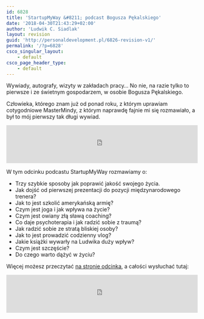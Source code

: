 ```yaml
---
id: 6828
title: 'StartupMyWay &#8211; podcast Bogusza Pękalskiego'
date: '2018-04-30T21:43:29+02:00'
author: 'Ludwik C. Siadlak'
layout: revision
guid: 'http://personaldevelopment.pl/6826-revision-v1/'
permalink: '/?p=6828'
csco_singular_layout:
    - default
csco_page_header_type:
    - default
---
```


Wywiady, autografy, wizyty w zakładach pracy… No nie, na razie tylko to pierwsze i ze świetnym gospodarzem, w osobie Bogusza Pękalskiego.

Człowieka, którego znam już od ponad roku, z którym uprawiam cotygodniowe MasterMindy, z którym naprawdę fajnie mi się rozmawiało, a był to mój pierwszy tak długi wywiad.

<iframe data-name="pd-iframe-player" frameborder="0" height="100" loading="lazy" scrolling="no" src="https://www.podbean.com/media/player/audio/postId/8919713?url=https%3A%2F%2Fstartupmyway.podbean.com%2Fmf%2Fweb%2Fkidv2q%2FSMW-Podcast-2-Ludwik-Siadlak.mp3" width="100%"></iframe>

W tym odcinku podcastu StartupMyWay rozmawiamy o:

- Trzy szybkie sposoby jak poprawić jakość swojego życia.
- Jak dojść od pierwszej prezentacji do pozycji międzynarodowego trenera?
- Jak to jest szkolić amerykańską armię?
- Czym jest joga i jak wpływa na życie?
- Czym jest owiany złą sławą coaching?
- Co daje psychoterapia i jak radzić sobie z traumą?
- Jak radzić sobie ze stratą bliskiej osoby?
- Jak to jest prowadzić codzienny vlog?
- Jakie książki wywarły na Ludwika duży wpływ?
- Czym jest szczęście?
- Do czego warto dążyć w życiu?

Więcej możesz przeczytać [na stronie odcinka](http://startupmyway.com/smw-podcast-002-ludwik-c-siadlak-zycie-trenera-lifehacking-rytualy-ksiazki-vlogi-inspiracja/), a całości wysłuchać tutaj:

<iframe data-name="pd-iframe-player" frameborder="0" height="100" loading="lazy" scrolling="no" src="https://www.podbean.com/media/player/audio/postId/8919713?url=https%3A%2F%2Fstartupmyway.podbean.com%2Fmf%2Fweb%2Fkidv2q%2FSMW-Podcast-2-Ludwik-Siadlak.mp3" width="100%"></iframe>